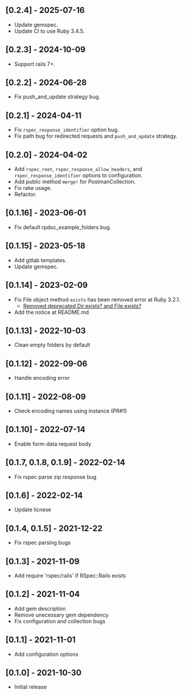 ## [0.2.4] - 2025-07-16
- Update gemspec.
- Update CI to use Ruby 3.4.5.

## [0.2.3] - 2024-10-09
- Support rails 7+.

## [0.2.2] - 2024-06-28
- Fix push_and_update strategy bug.

## [0.2.1] - 2024-04-11
- Fix `rspec_response_identifier` option bug.
- Fix path bug for redirected requests and `push_and_update` strategy.

## [0.2.0] - 2024-04-02
- Add `rspec_root`, `rspec_response_allow_headers`, and `rspec_response_identifier` options to configuration.
- Add public method `merge!` for PostmanCollection.
- Fix rake usage.
- Refactor.

## [0.1.16] - 2023-06-01
- Fix default rpdoc_example_folders bug.

## [0.1.15] - 2023-05-18
- Add gitlab templates.
- Update gemspec.

## [0.1.14] - 2023-02-09
- Fix File object method `exists` has been removed error at Ruby 3.2.1.
    - [Removed deprecated Dir.exists? and File.exists?](https://github.com/ruby/ruby/commit/bf97415c02b11a8949f715431aca9eeb6311add2)   
- Add the notice at README.md

## [0.1.13] - 2022-10-03
- Clean empty folders by default

## [0.1.12] - 2022-09-06
- Handle encoding error

## [0.1.11] - 2022-08-09
- Check encoding names using instance (PR#1)

## [0.1.10] - 2022-07-14
- Enable form-data request body

## [0.1.7, 0.1.8, 0.1.9] - 2022-02-14
- Fix rspec parse zip response bug

## [0.1.6] - 2022-02-14
- Update licnese

## [0.1.4, 0.1.5] - 2021-12-22
- Fix rspec parsing bugs

## [0.1.3] - 2021-11-09
- Add require 'rspec/rails' if RSpec::Rails exists

## [0.1.2] - 2021-11-04
- Add gem description
- Remove unecessary gem dependency
- Fix configuration and collection bugs

## [0.1.1] - 2021-11-01
- Add configuration options

## [0.1.0] - 2021-10-30
- Initial release
